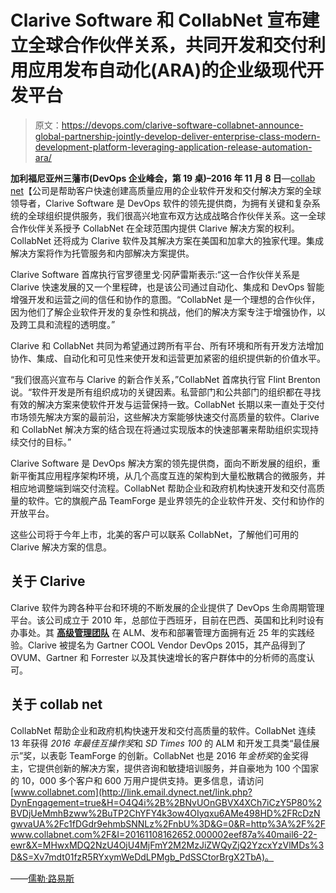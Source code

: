 # Clarive Software 和 CollabNet 宣布建立全球合作伙伴关系，共同开发和交付利用应用发布自动化(ARA)的企业级现代开发平台

> 原文：<https://devops.com/clarive-software-collabnet-announce-global-partnership-jointly-develop-deliver-enterprise-class-modern-development-platform-leveraging-application-release-automation-ara/>

**加利福尼亚州三藩市(DevOps 企业峰会，第 19 桌)–2016 年 11 月 8 日**—[collab net](http://link.email.dynect.net/link.php?DynEngagement=true&H=O4Q4i%2B%2BNvUOnGBVX4XCh7iCzY5P80%2BVDjUeMmhBzww%2BuTP2ChYFY4k3ow4OIyqxu6AMe498HD%2FRcDzNgwvaUA%2Fc1fDGdr9ehmbSNNLz%2FnbU%3D&G=0&R=http%3A%2F%2Fwww.collab.net%2F&I=20161108162652.000002eef87a%40mail6-22-ewr&X=MHwxMDQ2NzU4OjU4MjFmY2M2MzJiZWQyZjQ2YzcxYzVlMDs%3D&S=gn6zMHvBUJFiSP8zQy6qJnctXGzagyEG6KxErVvUte0)【公司是帮助客户快速创建高质量应用的企业软件开发和交付解决方案的全球领导者，Clarive Software 是 DevOps 软件的领先提供商，为拥有关键和复杂系统的全球组织提供服务，我们很高兴地宣布双方达成战略合作伙伴关系。这一全球合作伙伴关系授予 CollabNet 在全球范围内提供 Clarive 解决方案的权利。CollabNet 还将成为 Clarive 软件及其解决方案在美国和加拿大的独家代理。集成解决方案将作为托管服务和内部解决方案提供。

Clarive Software 首席执行官罗德里戈·冈萨雷斯表示:“这一合作伙伴关系是 Clarive 快速发展的又一个里程碑，也是该公司通过自动化、集成和 DevOps 智能增强开发和运营之间的信任和协作的意图。“CollabNet 是一个理想的合作伙伴，因为他们了解企业软件开发的复杂性和挑战，他们的解决方案专注于增强协作，以及跨工具和流程的透明度。”

Clarive 和 CollabNet 共同为希望通过跨所有平台、所有环境和所有开发方法增加协作、集成、自动化和可见性来使开发和运营更加紧密的组织提供新的价值水平。

“我们很高兴宣布与 Clarive 的新合作关系，”CollabNet 首席执行官 Flint Brenton 说。“软件开发是所有组织成功的关键因素。私营部门和公共部门的组织都在寻找有效的解决方案来使软件开发与运营保持一致。CollabNet 长期以来一直处于交付市场领先解决方案的最前沿，这些解决方案能够快速交付高质量的软件。Clarive 和 CollabNet 解决方案的结合现在将通过实现版本的快速部署来帮助组织实现持续交付的目标。”

Clarive Software 是 DevOps 解决方案的领先提供商，面向不断发展的组织，重新平衡其应用程序架构环境，从几个高度互连的架构到大量松散耦合的微服务，并相应地调整端到端交付流程。CollabNet 帮助企业和政府机构快速开发和交付高质量的软件。它的旗舰产品 TeamForge 是业界领先的企业软件开发、交付和协作的开放平台。

这些公司将于今年上市，北美的客户可以联系 CollabNet，了解他们可用的 Clarive 解决方案的信息。 

## 关于 Clarive

Clarive 软件为跨各种平台和环境的不断发展的企业提供了 DevOps 生命周期管理平台。该公司成立于 2010 年，总部位于西班牙，目前在巴西、英国和比利时设有办事处。其 [**高级管理团队**](http://link.email.dynect.net/link.php?DynEngagement=true&H=O4Q4i%2B%2BNvUOnGBVX4XCh7iCzY5P80%2BVDjUeMmhBzww%2BuTP2ChYFY4k3ow4OIyqxu6AMe498HD%2FRcDzNgwvaUA%2Fc1fDGdr9ehmbSNNLz%2FnbU%3D&G=0&R=http%3A%2F%2Fclarive.com%2Fmanagement-team%2F&I=20161108162652.000002eef87a%40mail6-22-ewr&X=MHwxMDQ2NzU4OjU4MjFmY2M2MzJiZWQyZjQ2YzcxYzVlMDs%3D&S=pkZUhvB0xOrxomXjtgFFVWQLTInUzEjyNvH31N-op5c) 在 ALM、发布和部署管理方面拥有近 25 年的实践经验。Clarive 被提名为 Gartner COOL Vendor DevOps 2015，其产品得到了 OVUM、Gartner 和 Forrester 以及其快速增长的客户群体中的分析师的高度认可。

## 关于 collab net

CollabNet 帮助企业和政府机构快速开发和交付高质量的软件。CollabNet 连续 13 年获得 *2016 年最佳互操作奖*和 *SD Times 100* 的 ALM 和开发工具类“最佳展示”奖，以表彰 TeamForge 的创新。CollabNet 也是 2016 年*金桥奖*的金奖得主，它提供创新的解决方案，提供咨询和敏捷培训服务，并自豪地为 100 个国家的 10，000 多个客户和 600 万用户提供支持。更多信息，请访问[www.collabnet.com](http://link.email.dynect.net/link.php?DynEngagement=true&H=O4Q4i%2B%2BNvUOnGBVX4XCh7iCzY5P80%2BVDjUeMmhBzww%2BuTP2ChYFY4k3ow4OIyqxu6AMe498HD%2FRcDzNgwvaUA%2Fc1fDGdr9ehmbSNNLz%2FnbU%3D&G=0&R=http%3A%2F%2Fwww.collabnet.com%2F&I=20161108162652.000002eef87a%40mail6-22-ewr&X=MHwxMDQ2NzU4OjU4MjFmY2M2MzJiZWQyZjQ2YzcxYzVlMDs%3D&S=Xv7mdt01fzR5RYxymWeDdLPMgb_PdSSCtorBrgX2TbA)。

——[儒勒·路易斯](https://devops.com/author/jules/)